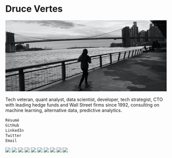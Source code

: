 # Druce Vertes

![Skyline banner image](github_banner.jpg "banner")

Tech veteran, quant analyst, data scientist, developer, tech strategist, CTO with leading hedge funds and Wall Street firms since 1992, consulting on machine learning, alternative data, predictive analytics.

    Résumé
    GitHub
    LinkedIn
    Twitter
    Email


<img src="https://img.shields.io/badge/Machine%20Learning-HexColor?logo=SimpleIconName&logoColor=ColorName&style=ShieldStyle">
<img src="https://img.shields.io/badge/Python-HexColor?logo=SimpleIconName&logoColor=ColorName&style=ShieldStyle">
<img src="https://img.shields.io/badge/R-HexColor?logo=SimpleIconName&logoColor=ColorName&style=ShieldStyle">
<img src="https://img.shields.io/badge/JavaScript-HexColor?logo=SimpleIconName&logoColor=ColorName&style=ShieldStyle">
<img src="https://img.shields.io/badge/Sklearn-HexColor?logo=SimpleIconName&logoColor=ColorName&style=ShieldStyle">
<img src="https://img.shields.io/badge/Keras-HexColor?logo=SimpleIconName&logoColor=ColorName&style=ShieldStyle">
<img src="https://img.shields.io/badge/TensorFlow-HexColor?logo=SimpleIconName&logoColor=ColorName&style=ShieldStyle">
<img src="https://img.shields.io/badge/Deep%20Learning-HexColor?logo=SimpleIconName&logoColor=ColorName&style=ShieldStyle">
<img src="https://img.shields.io/badge/NLP-HexColor?logo=SimpleIconName&logoColor=ColorName&style=ShieldStyle">
<img src="https://img.shields.io/badge/Data%20vizualization-HexColor?logo=SimpleIconName&logoColor=ColorName&style=ShieldStyle">

<!--
**druce/druce** is a ✨ _special_ ✨ repository because its `README.md` (this file) appears on your GitHub profile.

Here are some ideas to get you started:

- 🔭 I’m currently working on ...
- 🌱 I’m currently learning ...
- 👯 I’m looking to collaborate on ...
- 🤔 I’m looking for help with ...
- 💬 Ask me about ...
- 📫 How to reach me: ...
- 😄 Pronouns: ...
- ⚡ Fun fact: ...
-->
